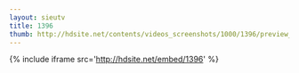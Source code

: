 ```yaml
---
layout: sieutv
title: 1396
thumb: http://hdsite.net/contents/videos_screenshots/1000/1396/preview_360p.mp4.jpg
---
```

{% include iframe src='http://hdsite.net/embed/1396' %}
 

